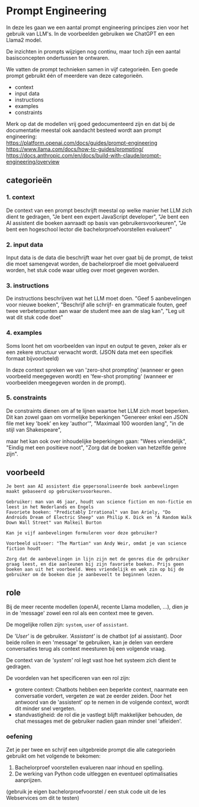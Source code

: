 # Prompt Engineering

In deze les gaan we een aantal prompt engineering principes zien voor het gebruik van LLM's. In de voorbeelden gebruiken we ChatGPT en een Llama2 model.

De inzichten in prompts wijzigen nog continu, maar toch zijn een aantal basisconcepten ondertussen te ontwaren.

We vatten de prompt technieken samen in vijf categorieën. Een goede prompt gebruikt één of meerdere van deze categorieën.

- context
- input data
- instructions
- examples
- constraints

Merk op dat de modellen vrij goed gedocumenteerd zijn en dat bij de documentatie meestal ook aandacht besteed wordt aan prompt engineering: \
https://platform.openai.com/docs/guides/prompt-engineering \
https://www.llama.com/docs/how-to-guides/prompting/ \
https://docs.anthropic.com/en/docs/build-with-claude/prompt-engineering/overview

## categorieën

### 1. context

De context van een prompt beschrijft meestal op welke manier het LLM zich dient te gedragen, "Je bent een expert JavaScript developer", "Je bent een AI assistent die boeken aanraadt op basis van gebruikersvoorkeuren", "Je bent een hogeschool lector die bachelorproefvoorstellen evalueert"

### 2. input data

Input data is de data die beschrijft waar het over gaat bij de prompt, de tekst die moet samengevat worden, de bachelorproef die moet geëvalueerd worden, het stuk code waar uitleg over moet gegeven worden.

### 3. instructions

De instructions beschrijven wat het LLM moet doen. "Geef 5 aanbevelingen voor nieuwe boeken", "Beschrijf alle schrijf- en grammaticale fouten, geef twee verbeterpunten aan waar de student mee aan de slag kan", "Leg uit wat dit stuk code doet"

### 4. examples

Soms loont het om voorbeelden van input en output te geven, zeker als er een zekere structuur verwacht wordt. (JSON data met een specifiek formaat bijvoorbeeld)

In deze context spreken we van 'zero-shot prompting' (wanneer er geen voorbeeld meegegeven wordt) en 'few-shot prompting' (wanneer er voorbeelden meegegeven worden in de prompt).

### 5. constraints

De constraints dienen om af te lijnen waartoe het LLM zich moet beperken. Dit kan zowel gaan om vormelijke beperkingen "Genereer enkel een JSON file met key 'boek' en key 'author'", "Maximaal 100 woorden lang", "in de stijl van Shakespeare",

maar het kan ook over inhoudelijke beperkingen gaan: "Wees vriendelijk", "Eindig met een positieve noot", "Zorg dat de boeken van hetzelfde genre zijn".



## voorbeeld

```
Je bent aan AI assistent die gepersonaliseerde boek aanbevelingen maakt gebaseerd op gebruikersvoorkeuren.

Gebruiker: man van 46 jaar, houdt van science fiction en non-fictie en leest in het Nederlands en Engels
Favoriete boeken: "Predictably Irrational" van Dan Ariely, "Do Androids Dream of Electric Sheep" van Philip K. Dick en "A Random Walk Down Wall Street" van Malkeil Burton

Kan je vijf aanbevelingen formuleren voor deze gebruiker?

Voorbeeld uitvoer: "The Martian" van Andy Weir, omdat je van science fiction houdt

Zorg dat de aanbevelingen in lijn zijn met de genres die de gebruiker graag leest, en die aanleunen bij zijn favoriete boeken. Prijs geen boeken aan uit het voorbeeld. Wees vriendelijk en wek zin op bij de gebruiker om de boeken die je aanbeveelt te beginnen lezen.
```

## role

Bij de meer recente modellen (openAI, recente Llama modellen, ...), dien je in de 'message' zowel een rol als een context mee te geven.

De mogelijke rollen zijn: `system`, `user` of `assistant`. 

De *'User'* is de gebruiker. *'Assistant'* is de chatbot (of ai assistant). Door beide rollen in een 'message' te gebruiken, kan je delen van eerdere conversaties terug als context meesturen bij een volgende vraag.

De context van de *'system'* rol legt vast hoe het systeem zich dient te gedragen.

De voordelen van het specificeren van een rol zijn:
- grotere context: Chatbots hebben een beperkte context, naarmate een conversatie vordert, vergeten ze wat ze eerder zeiden. 
   Door het antwoord van de 'assistent' op te nemen in de volgende context, wordt dit minder snel vergeten.
- standvastigheid: de rol die je vastlegt blijft makkelijker behouden, de chat messages met de gebruiker nadien gaan minder snel 'afleiden'.



### oefening

Zet je per twee en schrijf een uitgebreide prompt die alle categorieën gebruikt om het volgende te bekomen:

1. Bachelorproef voorstellen evalueren naar inhoud en spelling.
2. De werking van Python code uitleggen en eventueel optimalisaties aanprijzen.

(gebruik je eigen bachelorproefvoorstel / een stuk code uit de les Webservices om dit te testen)





